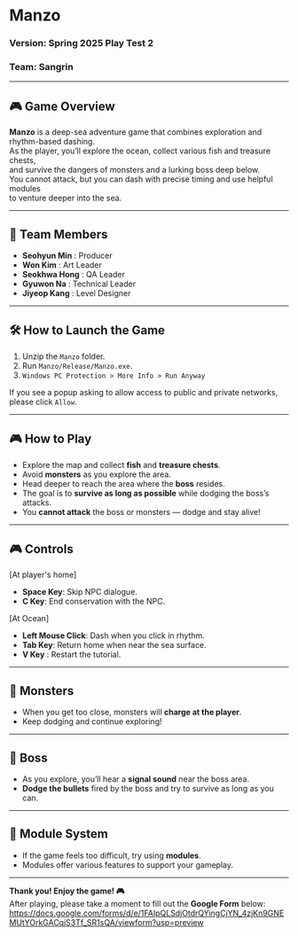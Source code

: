# Manzo  
### Version: Spring 2025 Play Test 2  
### Team: Sangrin  

---

## 🎮 Game Overview

**Manzo** is a deep-sea adventure game that combines exploration and rhythm-based dashing.  
As the player, you’ll explore the ocean, collect various fish and treasure chests,  
and survive the dangers of monsters and a lurking boss deep below.  
You cannot attack, but you can dash with precise timing and use helpful modules  
to venture deeper into the sea.

---

## 👥 Team Members

- **Seohyun Min** : Producer  
- **Won Kim** : Art Leader  
- **Seokhwa Hong** : QA Leader  
- **Gyuwon Na** : Technical Leader  
- **Jiyeop Kang** : Level Designer  

---

## 🛠️ How to Launch the Game

1. Unzip the `Manzo` folder.  
2. Run `Manzo/Release/Manzo.exe`.
3. `Windows PC Protection > More Info > Run Anyway`

If you see a popup asking to allow access to public and private networks, please click `Allow`.

---

## 🎮 How to Play

- Explore the map and collect **fish** and **treasure chests**.  
- Avoid **monsters** as you explore the area.  
- Head deeper to reach the area where the **boss** resides.  
- The goal is to **survive as long as possible** while dodging the boss’s attacks.  
- You **cannot attack** the boss or monsters — dodge and stay alive!

---

## 🎮 Controls

[At player's home]
- **Space Key**: Skip NPC dialogue.
- **C Key**: End conservation with the NPC.

[At Ocean]
- **Left Mouse Click**: Dash when you click in rhythm.  
- **Tab Key**: Return home when near the sea surface.  
- **V Key** : Restart the tutorial.

---

## 👾 Monsters

- When you get too close, monsters will **charge at the player**.  
- Keep dodging and continue exploring!

---

## 🐙 Boss

- As you explore, you’ll hear a **signal sound** near the boss area.  
- **Dodge the bullets** fired by the boss and try to survive as long as you can.

---

## 🔧 Module System

- If the game feels too difficult, try using **modules**.  
- Modules offer various features to support your gameplay.

---

**Thank you! Enjoy the game! 🎮**  
After playing, please take a moment to fill out the **Google Form** below:  
https://docs.google.com/forms/d/e/1FAIpQLSdjOtdrQYingCjYN_4zjKn9GNEMUtYOrkGACqjS3Tf_SR1sQA/viewform?usp=preview
